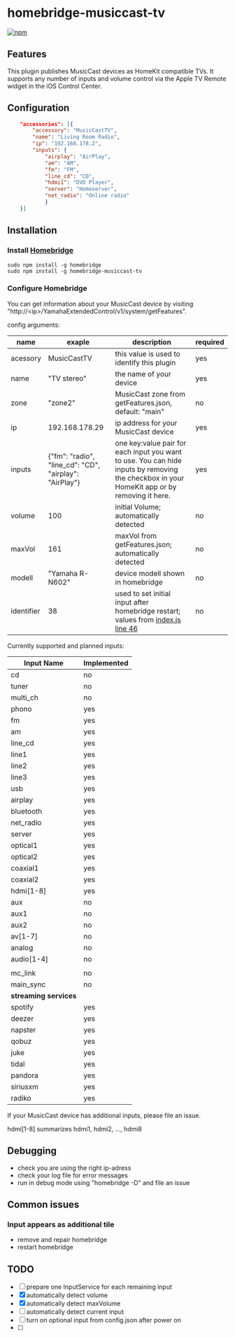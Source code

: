 # homebridge-musiccast-tv

[![npm](https://img.shields.io/npm/v/homebridge-musiccast-tv)](https://npmjs.com/package/homebridge-musiccast-tv)

## Features

This plugin publishes MusicCast devices as HomeKit compatible TVs. 
It supports any number of inputs and volume control via the Apple TV Remote widget in the iOS Control Center. 

## Configuration

```json
    "accessories": [{
        "accessory": "MusicCastTV",
        "name": "Living Room Radio",
        "ip": "192.168.178.2",
        "inputs": {
            "airplay": "AirPlay", 
            "am": "AM", 
            "fm": "FM", 
            "line_cd": "CD", 
            "hdmi1": "DVD Player", 
            "server": "Homeserver", 
            "net_radio": "Online radio"
            }
    }]
```

## Installation

### Install [Homebridge](https://github.com/nfarina/homebridge)

```shell
sudo npm install -g homebridge
sudo npm install -g homebridge-musiccast-tv
```
### Configure Homebridge

You can get information about your MusicCast device by visiting 
"http://\<ip\>/YamahaExtendedControl/v1/system/getFeatures".


config arguments: 

| name | exaple | description | required |
| ---- | ------ | ----------- | -------- |
| acessory | MusicCastTV | this value is used to identify this plugin | yes |
| name | "TV stereo" | the name of your device | yes |
| zone | "zone2" | MusicCast zone from getFeatures.json, default: "main" | no |
| ip | 192.168.178.29 | ip address for your MusicCast device | yes |
| inputs | {"fm": "radio", "line_cd": "CD", "airplay": "AirPlay"} | one key:value pair for each input you want to use. You can hide inputs by removing the checkbox in your HomeKit app or by removing it here. | yes |
| volume | 100 | initial Volume; automatically detected | no |
| maxVol | 161 | maxVol from getFeatures.json; automatically detected | no |
| modell | "Yamaha R-N602" | device modell shown in homebridge | no |
| identifier | 38 | used to set initial input after homebridge restart; values from [index.js line 46](https://github.com/DoctorNSA/homebridge-musiccast-tv/blob/0232cc3b21ced466049eef451e43443047d2ed00/index.js#L46) | no |


Currently supported and planned inputs:

| Input Name | Implemented |
| ---------- | ----------- |
| cd | no |
| tuner | no |
| multi_ch | no |
| phono | yes |
| fm | yes |
| am | yes |
| line_cd | yes |
| line1 | yes |
| line2 | yes |
| line3 | yes |
| usb | yes |
| airplay | yes |
| bluetooth | yes |
| net_radio | yes |
| server | yes |
| optical1 | yes |
| optical2 | yes |
| coaxial1 | yes |
| coaxial2 | yes |
| hdmi[1-8] | yes |
| aux | no |
| aux1 | no |
| aux2 | no |
| av[1-7] | no |
| analog | no |
| audio[1-4] | no |
|  |  |
| mc_link | no |
| main_sync | no |
| **streaming services** |
| spotify | yes |
| deezer | yes |
| napster | yes |
| qobuz | yes |
| juke | yes |
| tidal | yes |
| pandora | yes |
| siriusxm | yes |
| radiko | yes |

If your MusicCast device has additional inputs, please file an issue. 

hdmi[1-8] summarizes hdmi1, hdmi2, ..., hdmi8

## Debugging 
 - check you are using the right ip-adress
 - check your log file for error messages
 - run in debug mode using "homebridge -D" and file an issue

## Common issues

### Input appears as additional tile
 - remove and repair homebridge
 - restart homebridge


## TODO
 - [ ] prepare one InputService for each remaining input
 - [x] automatically detect volume
 - [x] automatically detect maxVolume
 - [ ] automatically detect current input
 - [ ] turn on optional input from config.json after power on
 - [ ] 
